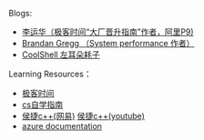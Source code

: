 Blogs:
- [李运华（极客时间“大厂晋升指南”作者，阿里P9)](https://blog.csdn.net/yunhua_lee)
- [Brandan Gregg （System performance 作者）](https://www.brendangregg.com/blog/)
- [CoolShell 左耳朵耗子](https://coolshell.cn/)


Learning Resources：
- [极客时间](https://time.geekbang.org/)
- [cs自学指南](https://csdiy.wiki)
- [侯捷c++(网易)](https://study.163.com/topics/houjieC) [侯捷c++(youtube)](https://www.youtube.com/watch?v=qhnWoSTmYCY&list=PL-X74YXt4LVZ137kKM5dNfCIC4tsScerb&index=2&ab_channel=%E5%90%AC%E6%B6%9B%E9%98%81)
- [azure documentation](https://learn.microsoft.com/en-us/azure/)

